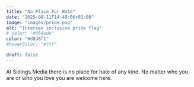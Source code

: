 ```yaml
---
title: "No Place For Hate"
date: "2025-08-11T14:49:06+01:00"
image: "images/pride.png"
alt: "Intersex inclusive pride flag"
# color: "#454ade"
color: "#d8d8f1"
#hoverColor: "#fff"

draft: false
---
```


<!--
SPDX-FileCopyrightText: 2025 Sidings Media
SPDX-License-Identifier: CC-BY-4.0
-->

At Sidings Media there is no place for hate of any kind. No matter who
you are or who you love you are welcome here.
